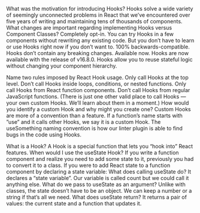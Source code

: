 What was the motivation for introducing Hooks?
Hooks solve a wide variety of seemingly unconnected problems in React that we’ve encountered over five years of writing and maintaining tens of thousands of components.
What changes are important regarding implementing Hooks versus Component Classes?
Completely opt-in. You can try Hooks in a few components without rewriting any existing code. But you don’t have to learn or use Hooks right now if you don’t want to.
100% backwards-compatible. Hooks don’t contain any breaking changes.
Available now. Hooks are now available with the release of v16.8.0.
Hooks allow you to reuse stateful logic without changing your component hierarchy.




Name two rules imposed by React Hook usage.
Only call Hooks at the top level. Don’t call Hooks inside loops, conditions, or nested functions.
Only call Hooks from React function components. Don’t call Hooks from regular JavaScript functions. (There is just one other valid place to call Hooks — your own custom Hooks. We’ll learn about them in a moment.)
How would you identify a custom Hook and why might you create one?
Custom Hooks are more of a convention than a feature. If a function’s name starts with ”use” and it calls other Hooks, we say it is a custom Hook. The useSomething naming convention is how our linter plugin is able to find bugs in the code using Hooks.




What is a Hook?
A Hook is a special function that lets you “hook into” React features. 
When would I use the useState Hook?
If you write a function component and realize you need to add some state to it, previously you had to convert it to a class.
If you were to add React state to a function component by declaring a state variable:
What does calling useState do?
It declares a “state variable”. Our variable is called count but we could call it anything else.
What do we pass to useState as an argument?
Unlike with classes, the state doesn’t have to be an object. We can keep a number or a string if that’s all we need.
What does useState return?
It returns a pair of values: the current state and a function that updates it.
